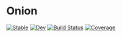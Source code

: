 # Onion

[![Stable](https://img.shields.io/badge/docs-stable-blue.svg)](https://MurrellGroup.github.io/Onion.jl/stable/)
[![Dev](https://img.shields.io/badge/docs-dev-blue.svg)](https://MurrellGroup.github.io/Onion.jl/dev/)
[![Build Status](https://github.com/MurrellGroup/Onion.jl/actions/workflows/CI.yml/badge.svg?branch=main)](https://github.com/MurrellGroup/Onion.jl/actions/workflows/CI.yml?query=branch%3Amain)
[![Coverage](https://codecov.io/gh/MurrellGroup/Onion.jl/branch/main/graph/badge.svg)](https://codecov.io/gh/MurrellGroup/Onion.jl)
